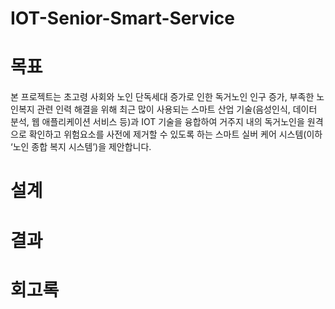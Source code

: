 # IOT-Senior-Smart-Service

# 목표
본 프로젝트는 초고령 사회와 노인 단독세대 증가로 인한 독거노인 인구 증가, 부족한 노인복지 관련 인력 해결을 위해 최근 많이 사용되는 스마트 산업 기술(음성인식, 데이터 분석, 웹 애플리케이션 서비스 등)과 IOT 기술을 융합하여 거주지 내의 독거노인을 원격으로 확인하고 위험요소를 사전에 제거할 수 있도록 하는 스마트 실버 케어 시스템(이하 ‘노인 종합 복지 시스템’)을 제안합니다.

# 설계

# 결과

# 회고록
